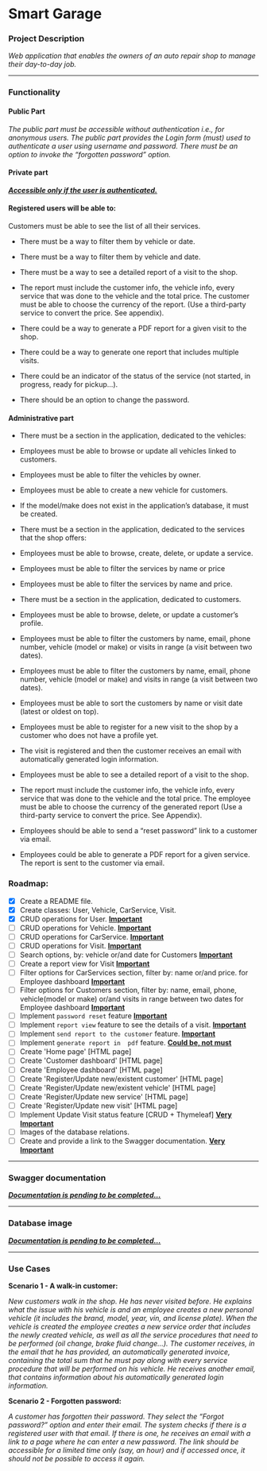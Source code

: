 # **Smart Garage**

### Project Description

_Web application that enables the owners of an auto repair shop to manage their day-to-day job._

---
### Functionality

#### Public Part

_The public part must be accessible without authentication i.e., for anonymous users.
The public part provides the Login form (must) used to authenticate a user using username and password.
There must be an option to invoke the “forgotten password” option._

#### Private part
***<ins>Accessible only if the user is authenticated.</ins>***

#### Registered users will be able to:
Customers must be able to see the list of all their services.

- There must be a way to filter them by vehicle or date.
 
- There must be a way to filter them by vehicle and date.

- There must be a way to see a detailed report of a visit to the shop.

- The report must include the customer info, the vehicle info, every service that was done to the vehicle and the total price. The customer must be able to choose the currency of the report. (Use a third-party service to convert the price. See appendix).

- There could be a way to generate a PDF report for a given visit to the shop.

- There could be a way to generate one report that includes multiple visits.

- There could be an indicator of the status of the service (not started, in progress, ready for pickup…).

- There should be an option to change the password.

#### Administrative part
- There must be a section in the application, dedicated to the vehicles:

- Employees must be able to browse or update all vehicles linked to customers.

- Employees must be able to filter the vehicles by owner.

- Employees must be able to create a new vehicle for customers.

- If the model/make does not exist in the application’s database, it must be created.

- There must be a section in the application, dedicated to the services that the shop offers:

- Employees must be able to browse, create, delete, or update a service.

- Employees must be able to filter the services by name or price

- Employees must be able to filter the services by name and price.

- There must be a section in the application, dedicated to customers.

- Employees must be able to browse, delete, or update a customer’s profile.

- Employees must be able to filter the customers by name, email, phone number, vehicle (model or make) or visits in range (a visit between two dates).

- Employees must be able to filter the customers by name, email, phone number, vehicle (model or make) and visits in range (a visit between two dates).

- Employees must be able to sort the customers by name or visit date (latest or oldest on top).

- Employees must be able to register for a new visit to the shop by a customer who does not have a profile yet.

- The visit is registered and then the customer receives an email with automatically generated login information.

- Employees must be able to see a detailed report of a visit to the shop.

- The report must include the customer info, the vehicle info, every service that was done to the vehicle and the total price. The employee must be able to choose the currency of the generated report (Use a third-party service to convert the price. See Appendix).

- Employees should be able to send a “reset password” link to a customer via email.

- Employees could be able to generate a PDF report for a given service. The report is sent to the customer via email.
### Roadmap:
- [x] Create a README file.
- [x] Create classes: User, Vehicle, CarService, Visit.
- [x] CRUD operations for User. **<ins>Important**
- [ ] CRUD operations for Vehicle. **<ins>Important**
- [ ] CRUD operations for CarService. **<ins>Important**
- [ ] CRUD operations for Visit. **<ins>Important**
- [ ] Search options, by: vehicle or/and date for Customers **<ins>Important**
- [ ] Create a report view for Visit **<ins>Important**
- [ ] Filter options for CarServices section, filter by: name or/and price. for Employee dashboard **<ins>Important**
- [ ] Filter options for Customers section, filter by: name, email, phone, vehicle(model or make) or/and visits in range between two dates for Employee dashboard **<ins>Important**
- [ ] Implement `password reset` feature **<ins>Important**
- [ ] Implement `report view` feature to see the details of a visit. **<ins>Important**
- [ ] Implement `send report to the customer` feature. **<ins>Important**
- [ ] Implement `generate report in  pdf` feature. **<ins>Could be, not must**
- [ ] Create 'Home page' [HTML page]
- [ ] Create 'Customer dashboard' [HTML page]
- [ ] Create 'Employee dashboard' [HTML page]
- [ ] Create 'Register/Update new/existent customer' [HTML page]
- [ ] Create 'Register/Update new/existent vehicle' [HTML page]
- [ ] Create 'Register/Update new service'  [HTML page]
- [ ] Create 'Register/Update new visit' [HTML page]
- [ ] Implement Update Visit status feature [CRUD + Thymeleaf] **<ins> Very Important**
- [ ] Images of the database relations.
- [ ] Create and provide a link to the Swagger documentation. **<ins> Very Important**

---

### Swagger documentation

***<ins>Documentation is pending to be completed...***


---


### Database image

***<ins>Documentation is pending to be completed...***

---

### Use Cases

**Scenario 1 - A walk-in customer:**

*New customers walk in the shop. He has never visited before. He explains what the issue with his vehicle is and an employee creates a new personal vehicle (it includes the brand, model, year, vin, and license plate). When the vehicle is created the employee creates a new service order that includes the newly created vehicle, as well as all the service procedures that need to be performed (oil change, brake fluid change…). The customer receives, in the email that he has provided, an automatically generated invoice, containing the total sum that he must pay along with every service procedure that will be performed on his vehicle. He receives another email, that contains information about his automatically generated login information.*

**Scenario 2 - Forgotten password:**

*A customer has forgotten their password. They select the “Forgot password?” option and enter their email. The system checks if there is a registered user with that email. If there is one, he receives an email with a link to a page where he can enter a new password. The link should be accessible for a limited time only (say, an hour) and if accessed once, it should not be possible to access it again.*
